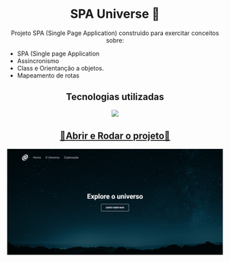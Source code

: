 <h1 align="center">SPA Universe 🖖</h1>

<p align="center">Projeto SPA (Single Page Application) construido para exercitar conceitos sobre:</p>

<ul>
  <li>SPA (Single page Application</li>
  <li>Assincronismo</li>
  <li>Class e Orientanção a objetos.</li>
  <li>Mapeamento de rotas</li>
</ul>

<h2 align="center">Tecnologias utilizadas</h2>

<p align="center">
  <a href="https://skillicons.dev">
    <img src="https://skillicons.dev/icons?i=html,css,js" />
  </a>
</p>

<a href="https://chrishenderson07.github.io/focus-timer-dark-mode/"><h2 align="center">🔗Abrir e Rodar o projeto🔗</h2>

![Imagem de capa do Timer Focus](./images/capa.png)
</a>
